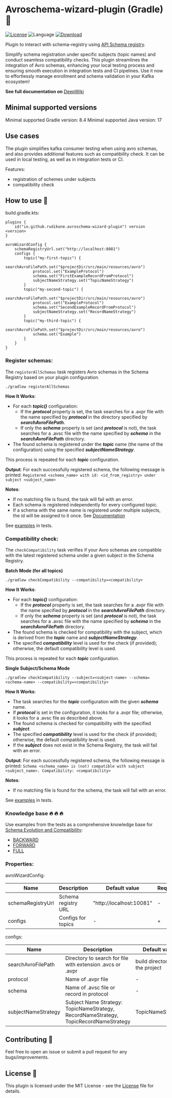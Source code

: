 # Avroschema-wizard-plugin (Gradle) 🐘

[![License](https://img.shields.io/github/license/cortinico/kotlin-android-template.svg)](LICENSE)
![Language](https://img.shields.io/github/languages/top/cortinico/kotlin-android-template?color=blue&logo=kotlin)
[![Download](https://img.shields.io/gradle-plugin-portal/v/io.github.rudikone.avroschema-wizard-plugin)](https://plugins.gradle.org/plugin/https://img.shields.io/gradle-plugin-portal/v/io.github.rudikone.avroschema-wizard-plugin)

Plugin to interact with schema-registry
using [API Schema registry](https://docs.confluent.io/platform/current/schema-registry/develop/api.html).

Simplify schema registration under specific subjects (topic names) and conduct seamless compatibility checks. This
plugin streamlines the integration of Avro schemas, enhancing your local testing process and ensuring smooth execution
in integration tests and CI pipelines. Use it now to effortlessly manage enrollment and schema validation in your Kafka
ecosystem!

**See full documentation on** [DeepWiki](https://deepwiki.com/rudikone/avroschema-wizard-plugin/1-overview)

## Minimal supported versions

Minimal supported Gradle version: 8.4
Minimal supported Java version: 17

## Use cases

The plugin simplifies kafka consumer testing when using avro schemas, and also provides additional features such as
compatibility check.
It can be used in local testing, as well as in integration tests or CI.

Features:

- registration of schemes under subjects
- compatibility check

## How to use 👣

build.gradle.kts:

```
plugins {
    id("io.github.rudikone.avroschema-wizard-plugin") version <version>
}

avroWizardConfig {
    schemaRegistryUrl.set("http://localhost:8081")
    configs {
        topic("my-first-topic") {
            searchAvroFilePath.set("$projectDir/src/main/resources/avro")
            protocol.set("ExampleProtocol")
            schema.set("FirstExampleRecordFromProtocol")
            subjectNameStrategy.set("TopicNameStrategy")
        }
        topic("my-second-topic") {
            searchAvroFilePath.set("$projectDir/src/main/resources/avro")
            protocol.set("ExampleProtocol")
            schema.set("SecondExampleRecordFromProtocol")
            subjectNameStrategy.set("RecordNameStrategy")
        }
        topic("my-third-topic") {
            searchAvroFilePath.set("$projectDir/src/main/resources/avro")
            schema.set("Example")
        }
    }
}
```

### Register schemas:

The `registerAllSchemas` task registers Avro schemas in the Schema Registry based on your plugin configuration.

```
./gradlew registerAllSchemas
```

**How It Works**:
- For each _**topic()**_ configuration:
    - If the **_protocol_** property is set, the task searches for a .avpr file with the name specified by **_protocol_** in the directory specified by **_searchAvroFilePath_**.
    - If only the **_schema_** property is set (and **_protocol_** is not), the task searches for a .avsc file with the name specified by **_schema_** in the **_searchAvroFilePath_** directory.
- The found schema is registered under the **_topic_** name (the name of the configuration) using the specified **_subjectNameStrategy_**.

This process is repeated for each _**topic**_ configuration.

**Output**:
For each successfully registered schema, the following message is printed:
`Registered <schema_name> with id: <id_from_registry> under subject <subject_name>`

**Notes**:
- If no matching file is found, the task will fail with an error.
- Each schema is registered independently for every configured topic.
- If a schema with the same name is registered under multiple subjects, the id will be assigned to it once. See [Documentation](https://docs.confluent.io/platform/current/schema-registry/develop/using.html#register-an-existing-schema-to-a-new-subject-name)

See [examples](src/test/kotlin/io/github/rudikone/avroschemawizardplugin/RegisterTaskTest.kt) in tests.

### Compatibility check:

The `checkCompatibility` task verifies if your Avro schemas are compatible with the latest registered schema under a given subject in the Schema Registry.

**Batch Mode (for all topics)**

```
./gradlew checkCompatibility --compatibility=<compatibility>
```

**How It Works**:
- For each _**topic()**_ configuration:
    - If the **_protocol_** property is set, the task searches for a .avpr file with the name specified by **_protocol_** in the **_searchAvroFilePath_** directory.
    - If only the **_schema_** property is set (and **_protocol_** is not), the task searches for a .avsc file with the name specified by **_schema_** in the **_searchAvroFilePath_** directory.
- The found schema is checked for compatibility with the subject, which is derived from the **_topic_** name and **_subjectNameStrategy_**.
- The specified **_compatibility_** level is used for the check (if provided); otherwise, the default compatibility level is used.

This process is repeated for each **_topic_** configuration.


**Single Subject/Schema Mode**

```
./gradlew checkCompatibility --subject=<subject-name> --schema=<schema-name> --compatibility=<compatibility>
```

**How It Works**:
- The task searches for the **_topic_** configuration with the given **_schema_** name.
- If **_protocol_** is set in the configuration, it looks for a .avpr file; otherwise, it looks for a .avsc file as described above.
- The found schema is checked for compatibility with the specified **_subject_**.
- The specified **_compatibility_** level is used for the check (if provided); otherwise, the default compatibility level is used.
- If the **_subject_** does not exist in the Schema Registry, the task will fail with an error.

**Output**:
For each successfully registered schema, the following message is printed:
`Schema <schema_name> is (not) compatible with subject <subject_name>. Compatibility: <compatibility>`

**Notes**:
- If no matching file is found for the schema, the task will fail with an error.

See [examples](src/test/kotlin/io/github/rudikone/avroschemawizardplugin/CompatibilityTaskTest.kt) in tests.

### Knowledge base :fire: :fire: :fire:

Use examples from the tests as a comprehensive knowledge base for [Schema Evolution and Compatibility](https://docs.confluent.io/platform/current/schema-registry/fundamentals/schema-evolution.html):
- [BACKWARD](src/test/kotlin/io/github/rudikone/avroschemawizardplugin/compatibility/backward)
- [FORWARD](src/test/kotlin/io/github/rudikone/avroschemawizardplugin/compatibility/forward)
- [FULL](src/test/kotlin/io/github/rudikone/avroschemawizardplugin/compatibility/full)

### Properties:

avroWizardConfig:

| Name              | Description         | Default value            | Required |
|-------------------|---------------------|--------------------------|----------|
| schemaRegistryUrl | Schema registry URL | "http://localhost:10081" | -        |
| configs           | Configs for topics  | -                        | +        |

configs:

| Name                | Description                                                                           | Default value                  | Required |
|---------------------|---------------------------------------------------------------------------------------|--------------------------------|----------|
| searchAvroFilePath  | Directory to search for file with extension .avcs or .avpr                            | build directory of the project | -        |
| protocol            | Name of .avpr file                                                                    | -                              | -        |
| schema              | Name of .avsc file or record in protocol                                              | -                              | +        |
| subjectNameStrategy | Subject Name Strategy: TopicNameStrategy, RecordNameStrategy, TopicRecordNameStrategy | TopicNameStrategy              | -        |

## Contributing 🤝

Feel free to open an issue or submit a pull request for any bugs/improvements.

## License 📄

This plugin is licensed under the MIT License - see the [License](LICENSE) file for details.
